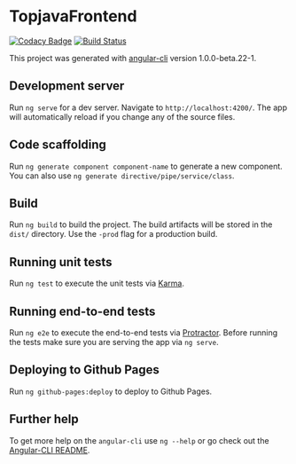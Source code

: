 # TopjavaFrontend


[![Codacy Badge](https://api.codacy.com/project/badge/Grade/72ae57271da443b2a16acc2fef133f67)](https://www.codacy.com/app/mister-cheban/topjava-frontend?utm_source=github.com&utm_medium=referral&utm_content=evgeniycheban/topjava-frontend&utm_campaign=badger)
[![Build Status](https://travis-ci.org/evgeniycheban/topjava-frontend.svg?branch=master)](https://travis-ci.org/evgeniycheban/topjava-frontend)

This project was generated with [angular-cli](https://github.com/angular/angular-cli) version 1.0.0-beta.22-1.

## Development server
Run `ng serve` for a dev server. Navigate to `http://localhost:4200/`. The app will automatically reload if you change any of the source files.

## Code scaffolding

Run `ng generate component component-name` to generate a new component. You can also use `ng generate directive/pipe/service/class`.

## Build

Run `ng build` to build the project. The build artifacts will be stored in the `dist/` directory. Use the `-prod` flag for a production build.

## Running unit tests

Run `ng test` to execute the unit tests via [Karma](https://karma-runner.github.io).

## Running end-to-end tests

Run `ng e2e` to execute the end-to-end tests via [Protractor](http://www.protractortest.org/).
Before running the tests make sure you are serving the app via `ng serve`.

## Deploying to Github Pages

Run `ng github-pages:deploy` to deploy to Github Pages.

## Further help

To get more help on the `angular-cli` use `ng --help` or go check out the [Angular-CLI README](https://github.com/angular/angular-cli/blob/master/README.md).
